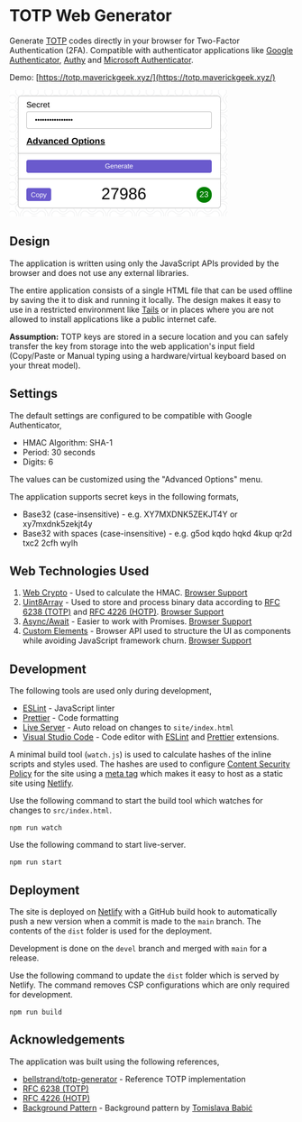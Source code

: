 # TOTP Web Generator

Generate [TOTP](https://en.wikipedia.org/wiki/Time-based_One-Time_Password) codes directly in your browser for Two-Factor Authentication (2FA). Compatible with authenticator applications like [Google Authenticator](https://play.google.com/store/apps/details?id=com.google.android.apps.authenticator2&hl=en_IN&gl=US), [Authy](https://authy.com/) and [Microsoft Authenticator](https://www.microsoft.com/en-in/account/authenticator).

Demo: [https://totp.maverickgeek.xyz/](https://totp.maverickgeek.xyz/)

![Application Screenshot](resources/screenshot.png)

## Design

The application is written using only the JavaScript APIs provided by the browser and does not use any external libraries.

The entire application consists of a single HTML file that can be used offline by saving the it to disk and running it locally. The design makes it easy to use in a restricted environment like [Tails](https://tails.boum.org/) or in places where you are not allowed to install applications like a public internet cafe.

**Assumption:** TOTP keys are stored in a secure location and you can safely transfer the key from storage into the web application's input field (Copy/Paste or Manual typing using a hardware/virtual keyboard based on your threat model).

## Settings

The default settings are configured to be compatible with Google Authenticator,

* HMAC Algorithm: SHA-1
* Period: 30 seconds
* Digits: 6

The values can be customized using the "Advanced Options" menu.

The application supports secret keys in the following formats,
* Base32 (case-insensitive) - e.g. XY7MXDNK5ZEKJT4Y or xy7mxdnk5zekjt4y
* Base32 with spaces (case-insensitive) - e.g. g5od kqdo hqkd 4kup qr2d txc2 2cfh wylh

## Web Technologies Used

1. [Web Crypto](https://developer.mozilla.org/en-US/docs/Web/API/Web_Crypto_API) - Used to calculate the HMAC. [Browser Support](https://caniuse.com/cryptography)
2. [Uint8Array](https://developer.mozilla.org/en-US/docs/Web/JavaScript/Reference/Global_Objects/Uint8Array) - Used to store and process binary data according to [RFC 6238 (TOTP)](https://tools.ietf.org/html/rfc6238) and [RFC 4226 (HOTP)](https://tools.ietf.org/html/rfc4226). [Browser Support](https://caniuse.com/mdn-javascript_builtins_uint8array)
3. [Async/Await](https://developer.mozilla.org/en-US/docs/Web/JavaScript/Reference/Statements/async_function) - Easier to work with Promises. [Browser Support](https://caniuse.com/async-functions)
4. [Custom Elements](https://developer.mozilla.org/en-US/docs/Web/Web_Components/Using_custom_elements) - Browser API used to structure the UI as components while avoiding JavaScript framework churn. [Browser Support](https://caniuse.com/custom-elementsv1)

## Development

The following tools are used only during development,

-   [ESLint](https://eslint.org/) - JavaScript linter
-   [Prettier](https://prettier.io/) - Code formatting
-   [Live Server](https://github.com/tapio/live-server) - Auto reload on changes to `site/index.html`
-   [Visual Studio Code](https://code.visualstudio.com/) - Code editor with [ESLint](https://marketplace.visualstudio.com/items?itemName=dbaeumer.vscode-eslint) and [Prettier](https://marketplace.visualstudio.com/items?itemName=esbenp.prettier-vscode) extensions.

A minimal build tool (`watch.js`) is used to calculate hashes of the inline scripts and styles used. The hashes are used to configure [Content Security Policy](https://content-security-policy.com/hash/) for the site using a [meta tag](https://content-security-policy.com/examples/meta/) which makes it easy to host as a static site using [Netlify](https://www.netlify.com/).

Use the following command to start the build tool which watches for changes to `src/index.html`.
```
npm run watch
```

Use the following command to start live-server.
```
npm run start
```

## Deployment

The site is deployed on [Netlify](https://www.netlify.com/) with a GitHub build hook to automatically push a new version when a commit is made to the `main` branch. The contents of the `dist` folder is used for the deployment.

Development is done on the `devel` branch and merged with `main` for a release.

Use the following command to update the `dist` folder which is served by Netlify. The command removes CSP configurations which are only required for development.
```
npm run build
```

## Acknowledgements

The application was built using the following references,

-   [bellstrand/totp-generator](https://github.com/bellstrand/totp-generator) - Reference TOTP implementation
-   [RFC 6238 (TOTP)](https://tools.ietf.org/html/rfc6238)
-   [RFC 4226 (HOTP)](https://tools.ietf.org/html/rfc4226)
-   [Background Pattern](https://www.toptal.com/designers/subtlepatterns/double-bubble-outline-pattern/) - Background pattern by [Tomislava Babić](https://behance.net/antitomi)
